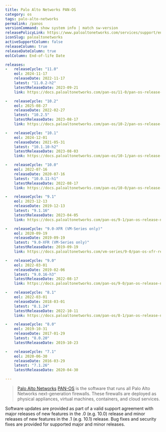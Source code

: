 ```yaml
---
title: Palo Alto Networks PAN-OS
category: os
tags: palo-alto-networks
permalink: /panos
versionCommand: show system info | match sw-version
releasePolicyLink: https://www.paloaltonetworks.com/services/support/end-of-life-announcements/end-of-life-summary
iconSlug: paloaltonetworks
activeSupportColumn: false
releaseColumn: true
releaseDateColumn: true
eolColumn: End-of-life Date

releases:
-   releaseCycle: "11.0"
    eol: 2024-11-17
    releaseDate: 2022-11-17
    latest: "11.0.2-h2"
    latestReleaseDate: 2023-09-21
    link: https://docs.paloaltonetworks.com/pan-os/11-0/pan-os-release-notes/pan-os-11-0-2-known-and-addressed-issues/pan-os-11-0-2-h2-addressed-issues

-   releaseCycle: "10.2"
    eol: 2025-08-27
    releaseDate: 2022-02-27
    latest: "10.2.5"
    latestReleaseDate: 2023-08-17
    link: https://docs.paloaltonetworks.com/pan-os/10-2/pan-os-release-notes/pan-os-10-2-5-known-and-addressed-issues/pan-os-10-2-5-addressed-issues

-   releaseCycle: "10.1"
    eol: 2024-12-01
    releaseDate: 2021-05-31
    latest: "10.1.10-h2"
    latestReleaseDate: 2023-08-03
    link: https://docs.paloaltonetworks.com/pan-os/10-1/pan-os-release-notes/pan-os-10-1-10-known-and-addressed-issues/pan-os-10-1-10-h2-addressed-issues

-   releaseCycle: "10.0"
    eol: 2022-07-16
    releaseDate: 2020-07-16
    latest: "10.0.11-h1"
    latestReleaseDate: 2022-08-17
    link: https://docs.paloaltonetworks.com/pan-os/10-0/pan-os-release-notes/pan-os-10-0-addressed-issues/pan-os-10-0-11-h1-addressed-issues

-   releaseCycle: "9.1"
    eol: 2023-12-13
    releaseDate: 2019-12-13
    latest: "9.1.16"
    latestReleaseDate: 2023-04-05
    link: https://docs.paloaltonetworks.com/pan-os/9-1/pan-os-release-notes/pan-os-9-1-addressed-issues/pan-os-9-1-16-addressed-issues

-   releaseCycle: "9.0-XFR (VM-Series only)"
    eol: 2020-09-19
    releaseDate: 2019-09-19
    latest: "9.0-XFR (VM-Series only)"
    latestReleaseDate: 2019-09-19
    link: https://docs.paloaltonetworks.com/vm-series/9-0/pan-os-xfr-release-notes/pan-os-90-xfr/pan-os-9-0-xfr-addressed-issues

-   releaseCycle: "9.0"
    eol: 2022-03-01
    releaseDate: 2019-02-06
    latest: "9.0.16-h3"
    latestReleaseDate: 2022-08-17
    link: https://docs.paloaltonetworks.com/pan-os/9-0/pan-os-release-notes/pan-os-9-0-addressed-issues/pan-os-9-0-16-h3-addressed-issues

-   releaseCycle: "8.1"
    eol: 2022-03-01
    releaseDate: 2018-03-01
    latest: "8.1.24"
    latestReleaseDate: 2022-10-11
    link: https://docs.paloaltonetworks.com/pan-os/8-1/pan-os-release-notes/pan-os-8-1-addressed-issues/pan-os-8-1-24-addressed-issues

-   releaseCycle: "8.0"
    eol: 2019-10-31
    releaseDate: 2017-01-29
    latest: "8.0.20"
    latestReleaseDate: 2019-10-23

-   releaseCycle: "7.1"
    eol: 2020-06-30
    releaseDate: 2016-03-29
    latest: "7.1.26"
    latestReleaseDate: 2020-04-30

---
```


> [Palo Alto Networks](https://www.paloaltonetworks.com/) [PAN-OS](https://docs.paloaltonetworks.com/pan-os) is the software that runs all Palo Alto Networks next-generation firewalls. These firewalls are deployed as physical appliances, virtual machines, containers, and cloud services.

Software updates are provided as part of a valid support agreement with major releases of new features in the .0 (e.g. 10.0) release and minor releases of new features in the .1 (e.g. 10.1) release. Bug fixes and security fixes are provided for supported major and minor releases.
